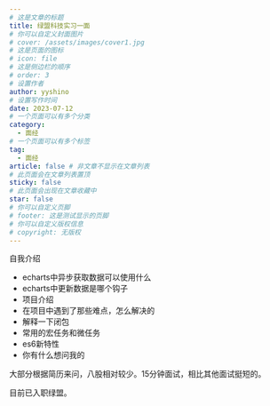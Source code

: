 ```yaml
---
# 这是文章的标题
title: 绿盟科技实习一面
# 你可以自定义封面图片
# cover: /assets/images/cover1.jpg
# 这是页面的图标
# icon: file
# 这是侧边栏的顺序
# order: 3
# 设置作者
author: yyshino
# 设置写作时间
date: 2023-07-12
# 一个页面可以有多个分类
category:
  - 面经
# 一个页面可以有多个标签
tag:
  - 面经
article: false # 非文章不显示在文章列表
# 此页面会在文章列表置顶
sticky: false
# 此页面会出现在文章收藏中
star: false
# 你可以自定义页脚
# footer: 这是测试显示的页脚
# 你可以自定义版权信息
# copyright: 无版权
---
```


自我介绍

- echarts中异步获取数据可以使用什么
- echarts中更新数据是哪个钩子
- 项目介绍
- 在项目中遇到了那些难点，怎么解决的
- 解释一下闭包
- 常用的宏任务和微任务
- es6新特性
- 你有什么想问我的



大部分根据简历来问，八股相对较少。15分钟面试，相比其他面试挺短的。

目前已入职绿盟。